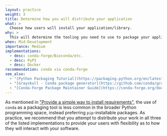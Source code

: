 ```yaml
---
layout: practice
weight: 3
title: Determine how you will distribute your application
what: >
  Choose how users will install your application/library.
why: >
  This will determine the tooling you need to use to package your application. Ideally this will be where your community goes to get its tools.
when: Mid-Development
importance: Medium
implementations:
  - desc: conda-forge/Bioconda/etc.
  - desc: PyPI
  - desc: Docker
recommendation: conda via conda-forge
see_also:
  - "[Python Packaging Tutorial](https://packaging.python.org/en/latest/tutorials/packaging-projects/)"
  - "[Grayskull - Conda package generator](https://github.com/conda/grayskull)"
  - "[Conda-Forge Package Maintainer Guide](https://conda-forge.org/docs/maintainer/adding_pkgs/#creating-recipes)"
---
```

As mentioned in ["Provide a simple way to install requirements"](/developer/release-and-packaging/provide-a-simple-way-to-install-requirements/), the use of `conda` as a packaging tool is less common in the broader Python programming space, instead preferring `pip`-installable packages. As practice, we recommend that you attempt to distribute your work in all three of the listed implementations to provide your users with flexibility as to how they will interact with your software.
